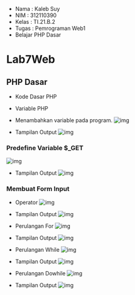 - Nama  : Kaleb Suy
- NIM   : 312110390
- Kelas : TI.21.B.2
- Tugas : Pemrograman Web1
- Belajar PHP Dasar

# Lab7Web
## PHP Dasar
- Kode Dasar PHP
- Variable PHP
- Menambahkan variable pada program.
![img](gambar_p7/coding1.png)

- Tampilan Output
![img](gambar_p7/coding2.png)

### Predefine Variable $_GET
![img](gambar_p7/coding3.png)

- Tampilan Output
![img](gambar_p7/coding4.png)

### Membuat Form Input
- Operator
![img](gambar_p7/coding5.png)

- Tampilan Output
![img](gambar_p7/coding6.png)

- Perulangan For
![img](gambar_p7/coding7.png)

- Tampilan Output
![img](gambar_p7/coding8.png)

- Perulangan While
![img](gambar_p7/coding9.png)

- Tampilan Output
![img](gambar_p7/coding10.png)

- Perulangan Dowhile
![img](gambar_p7/coding11.png)

- Tampilan Output
![img](gambar_p7/coding12.png)